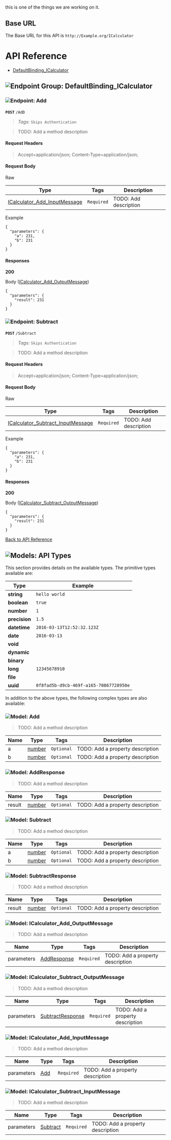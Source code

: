 # 

this is one of the things we are working on it.



## Base URL

The Base URL for this API is `http://Example.org/ICalculator`









# <a name="api_reference"></a>API Reference

* [DefaultBinding_ICalculator](#default_binding_i_calculator)

## <a name="default_binding_i_calculator"></a>![Endpoint Group: ](https://apidocs.io/img/class.png "DefaultBinding_ICalculator") DefaultBinding_ICalculator


### <a name="add"></a>![Endpoint: ](https://apidocs.io/img/method.png "Add") Add


**`POST`** `/AdD`

> *Tags:*  ``` Skips Authentication ``` 

> TODO: Add a method description




#### Request Headers
>Accept=application/json;
>Content-Type=application/json;

#### Request Body
Raw 

|  Type | Tags | Description |
| ------| ---- |-------------| 
| [ICalculator_Add_InputMessage](#i_calculator_add_input_message) |  ``` Required ```  | TODO: Add description | 

 Example 
``` 
{
  "parameters": {
    "a": 231,
    "b": 231
  }
}
``` 

#### Responses
**200** 


Body ([ICalculator_Add_OutputMessage](#i_calculator_add_output_message)) 
```
{
  "parameters": {
    "result": 231
  }
}
```


### <a name="subtract"></a>![Endpoint: ](https://apidocs.io/img/method.png "Subtract") Subtract


**`POST`** `/Subtract`

> *Tags:*  ``` Skips Authentication ``` 

> TODO: Add a method description




#### Request Headers
>Accept=application/json;
>Content-Type=application/json;

#### Request Body
Raw 

|  Type | Tags | Description |
| ------| ---- |-------------| 
| [ICalculator_Subtract_InputMessage](#i_calculator_subtract_input_message) |  ``` Required ```  | TODO: Add description | 

 Example 
``` 
{
  "parameters": {
    "a": 231,
    "b": 231
  }
}
``` 

#### Responses
**200** 


Body ([ICalculator_Subtract_OutputMessage](#i_calculator_subtract_output_message)) 
```
{
  "parameters": {
    "result": 231
  }
}
```


[Back to API Reference](#api_reference)

## <a name="api_types"></a>![Models: ](https://apidocs.io/img/class.png "API Types") API Types

This section provides details on the available types. The primitive types available are:

| Type | Example |
| ---- | -------- |
| **string** | `hello world` |
| **boolean** |	`true` |
| **number** | `1` |
| **precision** | `1.5` |
| **datetime** | `2016-03-13T12:52:32.123Z` |
| **date** | `2016-03-13` |
|**void** | |
| **dynamic** | |
| **binary** | |
| **long** | `12345678910` |
| **file** | |
| **uuid** | `0f8fad5b-d9cb-469f-a165-70867728950e` |


In addition to the above types, the following complex types are also available:
### <a name="add"></a>![Model: ](https://apidocs.io/img/method.png "Add") Add



> TODO: Add a method description




| Name | Type | Tags | Description |
|-----------|------| ---- |-------------| 
| a | [number](#api_types) |  ``` Optional ```  | TODO: Add a property description | 
| b | [number](#api_types) |  ``` Optional ```  | TODO: Add a property description | 




### <a name="add_response"></a>![Model: ](https://apidocs.io/img/method.png "AddResponse") AddResponse



> TODO: Add a method description




| Name | Type | Tags | Description |
|-----------|------| ---- |-------------| 
| result | [number](#api_types) |  ``` Optional ```  | TODO: Add a property description | 




### <a name="subtract"></a>![Model: ](https://apidocs.io/img/method.png "Subtract") Subtract



> TODO: Add a method description




| Name | Type | Tags | Description |
|-----------|------| ---- |-------------| 
| a | [number](#api_types) |  ``` Optional ```  | TODO: Add a property description | 
| b | [number](#api_types) |  ``` Optional ```  | TODO: Add a property description | 




### <a name="subtract_response"></a>![Model: ](https://apidocs.io/img/method.png "SubtractResponse") SubtractResponse



> TODO: Add a method description




| Name | Type | Tags | Description |
|-----------|------| ---- |-------------| 
| result | [number](#api_types) |  ``` Optional ```  | TODO: Add a property description | 




### <a name="i_calculator_add_output_message"></a>![Model: ](https://apidocs.io/img/method.png "ICalculator_Add_OutputMessage") ICalculator_Add_OutputMessage



> TODO: Add a method description




| Name | Type | Tags | Description |
|-----------|------| ---- |-------------| 
| parameters | [AddResponse](#add_response) |  ``` Required ```  | TODO: Add a property description | 




### <a name="i_calculator_subtract_output_message"></a>![Model: ](https://apidocs.io/img/method.png "ICalculator_Subtract_OutputMessage") ICalculator_Subtract_OutputMessage



> TODO: Add a method description




| Name | Type | Tags | Description |
|-----------|------| ---- |-------------| 
| parameters | [SubtractResponse](#subtract_response) |  ``` Required ```  | TODO: Add a property description | 




### <a name="i_calculator_add_input_message"></a>![Model: ](https://apidocs.io/img/method.png "ICalculator_Add_InputMessage") ICalculator_Add_InputMessage



> TODO: Add a method description




| Name | Type | Tags | Description |
|-----------|------| ---- |-------------| 
| parameters | [Add](#add) |  ``` Required ```  | TODO: Add a property description | 




### <a name="i_calculator_subtract_input_message"></a>![Model: ](https://apidocs.io/img/method.png "ICalculator_Subtract_InputMessage") ICalculator_Subtract_InputMessage



> TODO: Add a method description




| Name | Type | Tags | Description |
|-----------|------| ---- |-------------| 
| parameters | [Subtract](#subtract) |  ``` Required ```  | TODO: Add a property description |

